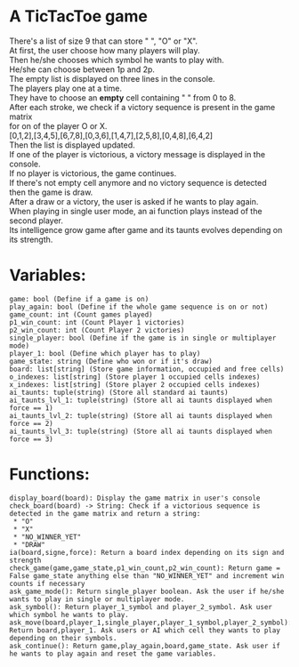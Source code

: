 # A TicTacToe game
There's a list of size 9 that can store " ", "O" or "X".  
At first, the user choose how many players will play.  
Then he/she chooses which symbol he wants to play with.  
He/she can choose between 1p and 2p.  
The empty list is displayed on three lines in the console.  
The players play one at a time.  
They have to choose an **empty** cell containing " " from 0 to 8.  
After each stroke, we check if a victory sequence is present in the game matrix  
for on of the player O or X.  
[0,1,2],[3,4,5],[6,7,8],[0,3,6],[1,4,7],[2,5,8],[0,4,8],[6,4,2]  
Then the list is displayed updated.  
If one of the player is victorious, a victory message is displayed in the console.  
If no player is victorious, the game continues.  
If there's not empty cell anymore and no victory sequence is detected  
then the game is draw.  
After a draw or a victory, the user is asked if he wants to play again.  
When playing in single user mode, an ai function plays instead of the second player.  
Its intelligence grow game after game and its taunts evolves depending on its strength.  

# Variables:
    game: bool (Define if a game is on)  
    play_again: bool (Define if the whole game sequence is on or not)  
    game_count: int (Count games played)  
    p1_win_count: int (Count Player 1 victories)  
    p2_win_count: int (Count Player 2 victories)  
    single_player: bool (Define if the game is in single or multiplayer mode)  
    player_1: bool (Define which player has to play)  
    game_state: string (Define who won or if it's draw)  
    board: list[string] (Store game information, occupied and free cells)  
    o_indexes: list[string] (Store player 1 occupied cells indexes)  
    x_indexes: list[string] (Store player 2 occupied cells indexes)  
    ai_taunts: tuple(string) (Store all standard ai taunts)  
    ai_taunts_lvl_1: tuple(string) (Store all ai taunts displayed when force == 1)  
    ai_taunts_lvl_2: tuple(string) (Store all ai taunts displayed when force == 2)  
    ai_taunts_lvl_3: tuple(string) (Store all ai taunts displayed when force == 3)  

# Functions:
    display_board(board): Display the game matrix in user's console  
    check_board(board) -> String: Check if a victorious sequence is detected in the game matrix and return a string:  
     * "O"  
     * "X"  
     * "NO_WINNER_YET"  
     * "DRAW"  
    ia(board,signe,force): Return a board index depending on its sign and strength  
    check_game(game,game_state,p1_win_count,p2_win_count): Return game = False game_state anything else than "NO_WINNER_YET" and increment win counts if necessary
    ask_game_mode(): Return single_player boolean. Ask the user if he/she wants to play in single or multiplayer mode.
    ask_symbol(): Return player_1_symbol and player_2_symbol. Ask user which symbol he wants to play.
    ask_move(board,player_1,single_player,player_1_symbol,player_2_symbol): Return board,player_1. Ask users or AI which cell they wants to play depending on their symbols.
    ask_continue(): Return game,play_again,board,game_state. Ask user if he wants to play again and reset the game variables.